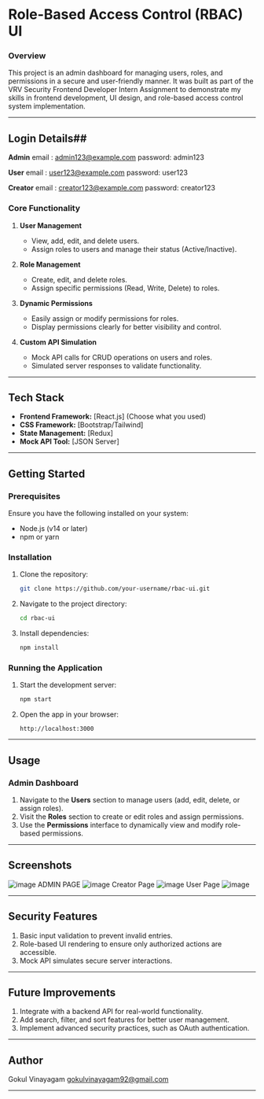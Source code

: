 # **Role-Based Access Control (RBAC) UI**

### **Overview**
This project is an admin dashboard for managing users, roles, and permissions in a secure and user-friendly manner. It was built as part of the VRV Security Frontend Developer Intern Assignment to demonstrate my skills in frontend development, UI design, and role-based access control system implementation.

---
## **Login Details**##
**Admin**
email :  admin123@example.com
password: admin123

**User**
email :  user123@example.com
password: user123

**Creator**
email :  creator123@example.com
password: creator123

### **Core Functionality**
1. **User Management**
   - View, add, edit, and delete users.
   - Assign roles to users and manage their status (Active/Inactive).

2. **Role Management**
   - Create, edit, and delete roles.
   - Assign specific permissions (Read, Write, Delete) to roles.

3. **Dynamic Permissions**
   - Easily assign or modify permissions for roles.
   - Display permissions clearly for better visibility and control.

4. **Custom API Simulation**
   - Mock API calls for CRUD operations on users and roles.
   - Simulated server responses to validate functionality.

---

## **Tech Stack**

- **Frontend Framework:** [React.js] (Choose what you used)
- **CSS Framework:** [Bootstrap/Tailwind]
- **State Management:** [Redux]
- **Mock API Tool:** [JSON Server]

---

## **Getting Started**

### **Prerequisites**
Ensure you have the following installed on your system:
- Node.js (v14 or later)
- npm or yarn

### **Installation**
1. Clone the repository:
   ```bash
   git clone https://github.com/your-username/rbac-ui.git
   ```
2. Navigate to the project directory:
   ```bash
   cd rbac-ui
   ```
3. Install dependencies:
   ```bash
   npm install
   ```

### **Running the Application**
1. Start the development server:
   ```bash
   npm start
   ```
2. Open the app in your browser:
   ```
   http://localhost:3000
   ```

---

## **Usage**

### **Admin Dashboard**
1. Navigate to the **Users** section to manage users (add, edit, delete, or assign roles).
2. Visit the **Roles** section to create or edit roles and assign permissions.
3. Use the **Permissions** interface to dynamically view and modify role-based permissions.

---

## **Screenshots**

![image](https://github.com/user-attachments/assets/66d237a5-46e3-474c-befa-d6cef18df416)
ADMIN PAGE
![image](https://github.com/user-attachments/assets/c61d3855-8421-4a43-830c-e942602f9991)
Creator Page
![image](https://github.com/user-attachments/assets/8b40c6eb-9e97-4302-97a4-0e03abf8bfd1)
User Page
![image](https://github.com/user-attachments/assets/250e51ab-453c-4f9e-abb8-c66c3cf1c386)

---

## **Security Features**
1. Basic input validation to prevent invalid entries.
2. Role-based UI rendering to ensure only authorized actions are accessible.
3. Mock API simulates secure server interactions.

---

## **Future Improvements**
1. Integrate with a backend API for real-world functionality.
2. Add search, filter, and sort features for better user management.
3. Implement advanced security practices, such as OAuth authentication.
---

## **Author**
Gokul Vinayagam 
gokulvinayagam92@gmail.com

---
